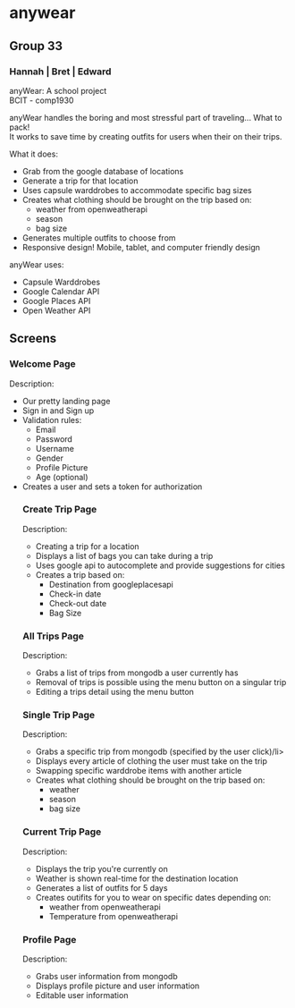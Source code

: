 <h1>
anywear</br>
</h1>

<h2>
Group 33
</h2>

<h3>
Hannah | Bret | Edward
</h3>

anyWear: A school project</br>
BCIT - comp1930

anyWear handles the boring and most stressful part of traveling... What to pack!</br>
It works to save time by creating outfits for users when their on their trips. 

What it does:
<ul>
  <li>Grab from the google database of locations</li>
  <li>Generate a trip for that location</li>
  <li>Uses capsule warddrobes to accommodate specific bag sizes</li>
  <li>Creates what clothing should be brought on the trip based on:
    <ul>
      <li>weather from openweatherapi</li>
      <li>season</li>
      <li>bag size</li>
    </ul>
  </li>
  <li>Generates multiple outfits to choose from</li>
  <li>Responsive design! Mobile, tablet, and computer friendly design</li>
</ul>

anyWear uses:
<ul>
  <li>Capsule Warddrobes</li>
  <li>Google Calendar API</li>
  <li>Google Places API</li>
  <li>Open Weather API</li>
</ul>

<h2>
Screens
</h2>
<h3>
Welcome Page
</h3>
Description:
<ul>
  <li>Our pretty landing page</li>
  <li>Sign in and Sign up</li>
  <li>Validation rules:
    <ul>
      <li>Email</li>
      <li>Password</li>
      <li>Username</li>
      <li>Gender</li>
      <li>Profile Picture</li>
      <li>Age (optional)</li>
    </ul>
  </li>
  <li>Creates a user and sets a token for authorization</li
</ul>
<h3>
Create Trip Page
</h3>
Description:
<ul>
  <li>Creating a trip for a location</li>
  <li>Displays a list of bags you can take during a trip</li>
  <li>Uses google api to autocomplete and provide suggestions for cities</li>
  <li>Creates a trip based on:
    <ul>
      <li>Destination from googleplacesapi</li>
      <li>Check-in date</li>
      <li>Check-out date</li>
      <li>Bag Size</li>
    </ul>
  </li>
 
</ul>
<h3>
All Trips Page
</h3>
Description:
<ul>
  <li>Grabs a list of trips from mongodb a user currently has</li>
  <li>Removal of trips is possible using the menu button on a singular trip</li>
  <li>Editing a trips detail using the menu button</li>
</ul>
<h3>
Single Trip Page
</h3>
Description:
<ul>
  <li>Grabs a specific trip from mongodb (specified by the user click)/li>
  <li>Displays every article of clothing the user must take on the trip</li>
  <li>Swapping specific warddrobe items with another article</li>
  <li>Creates what clothing should be brought on the trip based on:
    <ul>
      <li>weather</li>
      <li>season</li>
      <li>bag size</li>
    </ul>
  </li>
</ul>
<h3>
Current Trip Page
</h3>
Description:
<ul>
  <li>Displays the trip you're currently on</li>
  <li>Weather is shown real-time for the destination location</li>
  <li>Generates a list of outfits for 5 days</li>
  <li>Creates outifits for you to wear on specific dates depending on:
    <ul>
      <li>weather from openweatherapi</li>
      <li>Temperature from openweatherapi</li>
    </ul>
</ul>
<h3>
Profile Page
</h3>
Description:
<ul>
  <li>Grabs user information from mongodb</li>
  <li>Displays profile picture and user information</li>
  <li>Editable user information</li>
